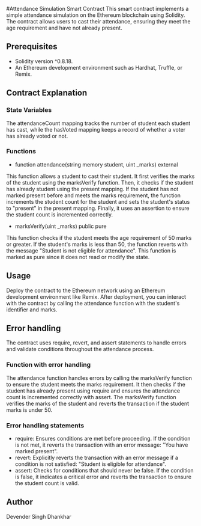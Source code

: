 #Attendance Simulation Smart Contract
This smart contract implements a simple attendance simulation on the Ethereum blockchain using Solidity. The contract allows users to cast their attendance, ensuring they meet the age requirement and have not already present.
## Prerequisites
* Solidity version ^0.8.18.
* An Ethereum development environment such as Hardhat, Truffle, or Remix.
## Contract Explanation
### State Variables
The attendanceCount mapping tracks the number of student each student has cast, while the hasVoted mapping keeps a record of whether a voter has already voted or not.
### Functions
* function attendance(string memory student, uint _marks) external 

This function allows a student to cast their student. It first verifies the marks of the student using the marksVerify function. Then, it checks if the student has already student using the present mapping. If the student has not marked present before and meets the marks requirement, the function increments the student count for the student and sets the student's status to "present" in the present mapping. Finally, it uses an assertion to ensure the student count is incremented correctly.

* marksVerify(uint _marks) public pure

This function checks if the student meets the age requirement of 50 marks or greater. If the student's marks is less than 50, the function reverts with the message "Student is not eligible for attendance". This function is marked as pure since it does not read or modify the state.
## Usage
Deploy the contract to the Ethereum network using an Ethereum development environment like Remix. After deployment, you can interact with the contract by calling the attendance function with the student's identifier and marks.
## Error handling
The contract uses require, revert, and assert statements to handle errors and validate conditions throughout the attendance process.
### Function with error handling
The attendance  function handles errors by calling the marksVerify function to ensure the student meets the marks requirement. It then checks if the student has already present using require and ensures the attendance count is incremented correctly with assert. The marksVerify function verifies the marks of the student and reverts the transaction if the student marks is under 50.
### Error handling statements
* require: Ensures conditions are met before proceeding. If the condition is not met, it reverts the transaction with an error message: "You have marked present".
* revert: Explicitly reverts the transaction with an error message if a condition is not satisfied: "Student is eligible for attendance".
* assert: Checks for conditions that should never be false. If the condition is false, it indicates a critical error and reverts the transaction to ensure the student count is valid.
## Author
Devender Singh Dhankhar
